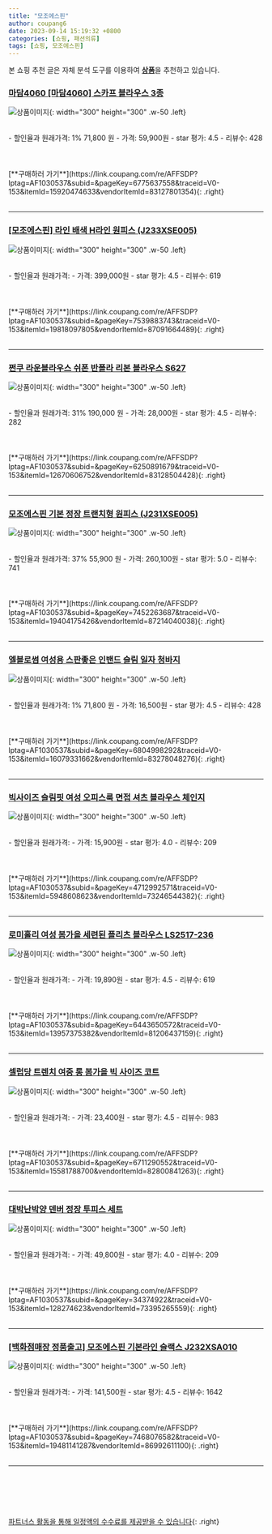 ```yaml
---
title: "모조에스핀"
author: coupang6
date: 2023-09-14 15:19:32 +0800
categories: [쇼핑, 패션의류]
tags: [쇼핑, 모조에스핀]
---
```


본 쇼핑 추천 글은 자체 분석 도구를 이용하여 [**상품**](https://link.coupang.com/a/bao1ui)을 추천하고 있습니다.

### [마담4060 [마담4060] 스카프 블라우스 3종](https://link.coupang.com/re/AFFSDP?lptag=AF1030537&subid=&pageKey=6775637558&traceid=V0-153&itemId=15920474633&vendorItemId=83127801354)

![상품이미지](https://thumbnail8.coupangcdn.com/thumbnails/remote/230x230ex/image/vendor_inventory/c945/a7bee53cc8d04574fcb2d05dfb6a65fa4d81a2c14b3d4b958dcc657b7f11.jpg){: width="300" height="300" .w-50 .left}


<br>
- 할인율과 원래가격: 1%  71,800   원
- 가격: 59,900원
- star 평가: 4.5
- 리뷰수: 428
<br>
<br>
<br>
<br>
[**구매하러 가기**](https://link.coupang.com/re/AFFSDP?lptag=AF1030537&subid=&pageKey=6775637558&traceid=V0-153&itemId=15920474633&vendorItemId=83127801354){: .right}
<br>
<br>

---

### [[모조에스핀] 라인 배색 H라인 원피스 (J233XSE005)](https://link.coupang.com/re/AFFSDP?lptag=AF1030537&subid=&pageKey=7539883743&traceid=V0-153&itemId=19818097805&vendorItemId=87091664489)

![상품이미지](https://thumbnail8.coupangcdn.com/thumbnails/remote/230x230ex/image/vendor_inventory/52b8/d83aa9ee00c84dd0929416a354b4d05f25678a85f124812326e5bfeaac5b.jpg){: width="300" height="300" .w-50 .left}


<br>
- 할인율과 원래가격: 
- 가격: 399,000원
- star 평가: 4.5
- 리뷰수: 619
<br>
<br>
<br>
<br>
[**구매하러 가기**](https://link.coupang.com/re/AFFSDP?lptag=AF1030537&subid=&pageKey=7539883743&traceid=V0-153&itemId=19818097805&vendorItemId=87091664489){: .right}
<br>
<br>

---

### [쩐쿠 라운블라우스 쉬폰 반폴라 리본 블라우스 S627](https://link.coupang.com/re/AFFSDP?lptag=AF1030537&subid=&pageKey=6250891679&traceid=V0-153&itemId=12670606752&vendorItemId=83128504428)

![상품이미지](https://thumbnail10.coupangcdn.com/thumbnails/remote/230x230ex/image/vendor_inventory/a5b4/80b4856fa0e2c973c807567eb7565ef7d5c950b056879dd4f0b63776527a.jpg){: width="300" height="300" .w-50 .left}


<br>
- 할인율과 원래가격: 31%  190,000   원
- 가격: 28,000원
- star 평가: 4.5
- 리뷰수: 282
<br>
<br>
<br>
<br>
[**구매하러 가기**](https://link.coupang.com/re/AFFSDP?lptag=AF1030537&subid=&pageKey=6250891679&traceid=V0-153&itemId=12670606752&vendorItemId=83128504428){: .right}
<br>
<br>

---

### [모조에스핀 기본 정장 트랜치형 원피스 (J231XSE005)](https://link.coupang.com/re/AFFSDP?lptag=AF1030537&subid=&pageKey=7452263687&traceid=V0-153&itemId=19404175426&vendorItemId=87214040038)

![상품이미지](https://thumbnail6.coupangcdn.com/thumbnails/remote/230x230ex/image/vendor_inventory/e46c/a6b5097c7d2a09a3d527ad7cba0a3432c5eafc0f0f9ef505edad9432f37b.jpg){: width="300" height="300" .w-50 .left}


<br>
- 할인율과 원래가격: 37%  55,900   원
- 가격: 260,100원
- star 평가: 5.0
- 리뷰수: 741
<br>
<br>
<br>
<br>
[**구매하러 가기**](https://link.coupang.com/re/AFFSDP?lptag=AF1030537&subid=&pageKey=7452263687&traceid=V0-153&itemId=19404175426&vendorItemId=87214040038){: .right}
<br>
<br>

---

### [엘블로썸 여성용 스판좋은 인밴드 슬림 일자 청바지](https://link.coupang.com/re/AFFSDP?lptag=AF1030537&subid=&pageKey=6804998292&traceid=V0-153&itemId=16079331662&vendorItemId=83278048276)

![상품이미지](https://thumbnail6.coupangcdn.com/thumbnails/remote/230x230ex/image/vendor_inventory/1a9d/1afbc7b21af77d9946f0933cf178cff8bd7ff8e81f5567248f0eca2a7122.jpg){: width="300" height="300" .w-50 .left}


<br>
- 할인율과 원래가격: 1%  71,800   원
- 가격: 16,500원
- star 평가: 4.5
- 리뷰수: 428
<br>
<br>
<br>
<br>
[**구매하러 가기**](https://link.coupang.com/re/AFFSDP?lptag=AF1030537&subid=&pageKey=6804998292&traceid=V0-153&itemId=16079331662&vendorItemId=83278048276){: .right}
<br>
<br>

---

### [빅사이즈 슬림핏 여성 오피스룩 면접 셔츠 블라우스 체인지](https://link.coupang.com/re/AFFSDP?lptag=AF1030537&subid=&pageKey=4712992571&traceid=V0-153&itemId=5948608623&vendorItemId=73246544382)

![상품이미지](https://thumbnail8.coupangcdn.com/thumbnails/remote/230x230ex/image/vendor_inventory/b257/159d0a58ec2241ef8f8a768eff3de231e8982618e2139dc0573adadde91f.jpg){: width="300" height="300" .w-50 .left}


<br>
- 할인율과 원래가격: 
- 가격: 15,900원
- star 평가: 4.0
- 리뷰수: 209
<br>
<br>
<br>
<br>
[**구매하러 가기**](https://link.coupang.com/re/AFFSDP?lptag=AF1030537&subid=&pageKey=4712992571&traceid=V0-153&itemId=5948608623&vendorItemId=73246544382){: .right}
<br>
<br>

---

### [로미홀리 여성 봄가을 세련된 플리츠 블라우스 LS2517-236](https://link.coupang.com/re/AFFSDP?lptag=AF1030537&subid=&pageKey=6443650572&traceid=V0-153&itemId=13957375382&vendorItemId=81206437159)

![상품이미지](https://thumbnail6.coupangcdn.com/thumbnails/remote/230x230ex/image/vendor_inventory/698f/3c9f8c6dbca56d86d976612df81333ed757c67804fc7d42fc5500475934a.jpg){: width="300" height="300" .w-50 .left}


<br>
- 할인율과 원래가격: 
- 가격: 19,890원
- star 평가: 4.5
- 리뷰수: 619
<br>
<br>
<br>
<br>
[**구매하러 가기**](https://link.coupang.com/re/AFFSDP?lptag=AF1030537&subid=&pageKey=6443650572&traceid=V0-153&itemId=13957375382&vendorItemId=81206437159){: .right}
<br>
<br>

---

### [셀럽당 트렌치 여중 롱 봄가을 빅 사이즈 코트](https://link.coupang.com/re/AFFSDP?lptag=AF1030537&subid=&pageKey=6711290552&traceid=V0-153&itemId=15581788700&vendorItemId=82800841263)

![상품이미지](https://thumbnail8.coupangcdn.com/thumbnails/remote/230x230ex/image/vendor_inventory/890e/5b5d3f7cb581e18d67363db4f310fab8e0bf6a41a625869f6430b13eda3a.png){: width="300" height="300" .w-50 .left}


<br>
- 할인율과 원래가격: 
- 가격: 23,400원
- star 평가: 4.5
- 리뷰수: 983
<br>
<br>
<br>
<br>
[**구매하러 가기**](https://link.coupang.com/re/AFFSDP?lptag=AF1030537&subid=&pageKey=6711290552&traceid=V0-153&itemId=15581788700&vendorItemId=82800841263){: .right}
<br>
<br>

---

### [대박난박양 덴버 정장 투피스 세트](https://link.coupang.com/re/AFFSDP?lptag=AF1030537&subid=&pageKey=34374922&traceid=V0-153&itemId=128274623&vendorItemId=73395265559)

![상품이미지](https://thumbnail10.coupangcdn.com/thumbnails/remote/230x230ex/image/vendor_inventory/5fb5/5117185723db0c37cdee417cb7bb340d70563461ccd95a1bfdeae202f9db.jpg){: width="300" height="300" .w-50 .left}


<br>
- 할인율과 원래가격: 
- 가격: 49,800원
- star 평가: 4.0
- 리뷰수: 209
<br>
<br>
<br>
<br>
[**구매하러 가기**](https://link.coupang.com/re/AFFSDP?lptag=AF1030537&subid=&pageKey=34374922&traceid=V0-153&itemId=128274623&vendorItemId=73395265559){: .right}
<br>
<br>

---

### [[백화점매장 정품출고] 모조에스핀 기본라인 슬랙스 J232XSA010](https://link.coupang.com/re/AFFSDP?lptag=AF1030537&subid=&pageKey=7468076582&traceid=V0-153&itemId=19481141287&vendorItemId=86992611100)

![상품이미지](https://thumbnail7.coupangcdn.com/thumbnails/remote/230x230ex/image/vendor_inventory/f47f/fa31026857afeb09b4a7ab482c85d9261cd505202304b0478b41076f425f.jpg){: width="300" height="300" .w-50 .left}


<br>
- 할인율과 원래가격: 
- 가격: 141,500원
- star 평가: 4.5
- 리뷰수: 1642
<br>
<br>
<br>
<br>
[**구매하러 가기**](https://link.coupang.com/re/AFFSDP?lptag=AF1030537&subid=&pageKey=7468076582&traceid=V0-153&itemId=19481141287&vendorItemId=86992611100){: .right}
<br>
<br>

---
<br><br><br><br><br> [파트너스 활동을 통해 일정액의 수수료를 제공받을 수 있습니다](https://link.coupang.com/a/bao1ui){: .right}
